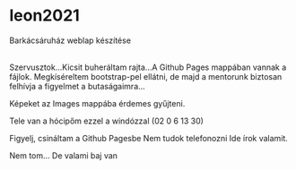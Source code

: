 # leon2021
Barkácsáruház weblap készítése

<br>Szervusztok...Kicsit buheráltam rajta...A Github Pages mappában vannak a fájlok.
Megkíséreltem  bootstrap-pel ellátni, de majd a mentorunk biztosan felhívja a figyelmet a butaságaimra...

Képeket az Images mappába érdemes gyűjteni.

Tele van a hócipőm ezzel a windózzal (02 0 6 13 30)

Figyelj, csináltam a Github Pagesbe
Nem tudok telefonozni
Ide írok valamit.

Nem tom... De valami baj van 
